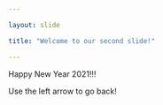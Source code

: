 ```yaml
---

layout: slide

title: "Welcome to our second slide!"

---
```


Happy New Year 2021!!!

Use the left arrow to go back!
